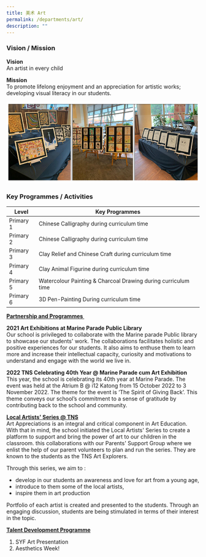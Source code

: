 ```yaml
---
title: 美术 Art
permalink: /departments/art/
description: ""
---
```

### Vision / Mission

**Vision** <br>
An artist in every child

**Mission** <br>
To promote lifelong enjoyment and an appreciation for artistic works; developing visual literacy in our students.

![](/images/Banner_Art_2021.jpg)

### Key Programmes / Activities

| Level | Key Programmes |
| ------ | ------ |
| Primary 1 | Chinese Calligraphy during curriculum time |
| Primary 2 | Chinese Calligraphy during curriculum time |
| Primary 3 | Clay Relief and Chinese Craft during curriculum time |
| Primary 4 | Clay Animal Figurine during curriculum time |
| Primary 5 | Watercolour Painting &amp; Charcoal Drawing during curriculum time |
|Primary 6 | 3D Pen-Painting During curriculum time|

**<u>Partnership and Programmes&nbsp;</u>**

**2021 Art Exhibitions at Marine Parade Public Library**&nbsp;<br>
Our school is privileged to collaborate with the Marine parade Public library to showcase our students' work. The collaborations facilitates holistic and positive experiences for our students. It also aims to enthuse them to learn more and increase their intellectual capacity, curiosity and motivations to understand and engage with the world we live in.&nbsp;  

**2022 TNS Celebrating 40th Year @ Marine Parade cum Art Exhibition**  
This year, the school is celebrating its 40th year at Marine Parade. The event was held at the Atrium B @ i12 Katong from 15 October 2022 to 3 November 2022. The theme for the event is ‘The Spirit of Giving Back’. This theme conveys our school’s commitment to a sense of gratitude by contributing back to the school and community.

**<u>Local Artists' Series @ TNS</u>**<br>
Art Appreciations is an integral and critical component in Art Education. With that in mind, the school&nbsp;initiated the Local Artists' Series to create a platform to support and bring the power of art to our children&nbsp;in the classroom. this collaborations with our Parents' Support Group where we enlist the help of our parent volunteers to plan and run the series. They are known to the students as the TNS Art Explorers.

Through this series, we aim to :&nbsp;  
* develop&nbsp;in our students an awareness and love for art from a young age,
* introduce&nbsp;to them some of the local artists,
* inspire them in art production
 
Portfolio of each artist is created and presented to the students. Through an engaging discussion, students&nbsp;are being stimulated in terms of their interest in the topic.

**<u>Talent Development Programme</u>**

1.  SYF Art Presentation
2.  Aesthetics Week!